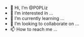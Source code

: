 - 👋 Hi, I’m @P0PLiz
- 👀 I’m interested in ...
- 🌱 I’m currently learning ...
- 💞️ I’m looking to collaborate on ...
- 📫 How to reach me ...

<!---
P0PLiz/P0PLiz is a ✨ special ✨ repository because its `README.md` (this file) appears on your GitHub profile.
You can click the Preview link to take a look at your changes.
--->
